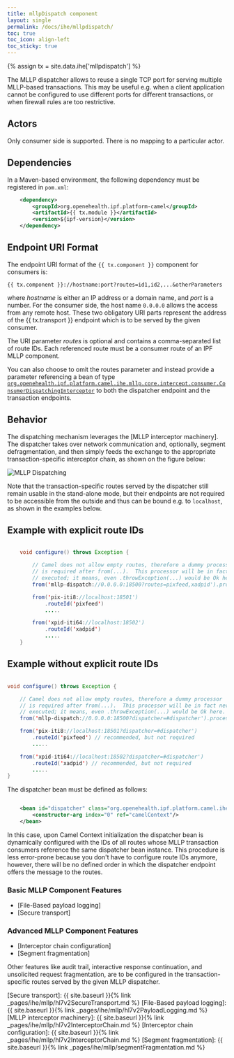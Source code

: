 ```yaml
---
title: mllpDispatch component
layout: single
permalink: /docs/ihe/mllpdispatch/
toc: true
toc_icon: align-left
toc_sticky: true
---
```


{% assign tx = site.data.ihe['mllpdispatch'] %}

The MLLP dispatcher allows to reuse a single TCP port for serving multiple MLLP-based transactions.
This may be useful e.g. when a client application cannot be configured to use different ports for different transactions,
or when firewall rules are too restrictive.

## Actors

Only consumer side is supported. There is no mapping to a particular actor.

## Dependencies

In a Maven-based environment, the following dependency must be registered in `pom.xml`:

```xml
    <dependency>
        <groupId>org.openehealth.ipf.platform-camel</groupId>
        <artifactId>{{ tx.module }}</artifactId>
        <version>${ipf-version}</version>
    </dependency>
```

## Endpoint URI Format

The endpoint URI format of the `{{ tx.component }}` component for consumers is:

```
{{ tx.component }}://hostname:port?routes=id1,id2,...&otherParameters
```


where *hostname* is either an IP address or a domain name, and *port* is a number. For the consumer side, the host name
`0.0.0.0` allows the access from any remote host.
These two obligatory URI parts represent the address of the {{ tx.transport }} endpoint which is to be served by the given consumer.

The URI parameter *routes* is optional and contains a comma-separated list of route IDs.
Each referenced route must be a consumer route of an IPF MLLP component.

You can also choose to omit the routes parameter and instead provide a parameter referencing a bean of type
[`org.openehealth.ipf.platform.camel.ihe.mllp.core.intercept.consumer.ConsumerDispatchingInterceptor`](../apidocs/org/openehealth/ipf/platform/camel/ihe/mllp/core/intercept/consumer/ConsumerDispatchingInterceptor.html) to both the dispatcher
endpoint and the transaction endpoints.

## Behavior

The dispatching mechanism leverages the [MLLP interceptor machinery]. The dispatcher takes over network
communication and, optionally, segment defragmentation, and then simply feeds the exchange to the appropriate transaction-specific
interceptor chain, as shown on the figure below:

![MLLP Dispatching](images/mllp-dispatching.png)

Note that the transaction-specific routes served by the dispatcher still remain usable in the stand-alone mode, but their endpoints
are not required to be accessible from the outside and thus can be bound e.g. to `localhost`, as shown in the examples below.

## Example with explicit route IDs

```java

    void configure() throws Exception {

        // Camel does not allow empty routes, therefore a dummy processor
        // is required after from(...).  This processor will be in fact never
        // executed; it means, even .throwException(...) would be Ok here.
        from('mllp-dispatch://0.0.0.0:18500?routes=pixfeed,xadpid').process {}

        from('pix-iti8://localhost:18501')
            .routeId('pixfeed')
            .....

        from('xpid-iti64://localhost:18502')
            .routeId('xadpid')
            .....
    }

```


## Example without explicit route IDs


```java

void configure() throws Exception {

    // Camel does not allow empty routes, therefore a dummy processor
    // is required after from(...).  This processor will be in fact never
    // executed; it means, even .throwException(...) would be Ok here.
    from('mllp-dispatch://0.0.0.0:18500?dispatcher=#dispatcher').process {}

    from('pix-iti8://localhost:18501?dispatcher=#dispatcher')
        .routeId('pixfeed') // recommended, but not required
        .....

    from('xpid-iti64://localhost:18502?dispatcher=#dispatcher')
        .routeId('xadpid') // recommended, but not required
        .....
}

```

The dispatcher bean must be defined as follows:

```xml

    <bean id="dispatcher" class="org.openehealth.ipf.platform.camel.ihe.mllp.core.intercept.consumer.ConsumerDispatchingInterceptor">
        <constructor-arg index="0" ref="camelContext"/>
    </bean>

```

In this case, upon Camel Context initialization the dispatcher bean is dynamically configured with the IDs of all routes
whose MLLP transaction consumers reference the same dispatcher bean instance. This procedure is less error-prone because
you don't have to configure route IDs anymore, however, there will be no defined order in which the dispatcher endpoint
offers the message to the routes.

### Basic MLLP Component Features

* [File-Based payload logging]
* [Secure transport]

### Advanced MLLP Component Features

* [Interceptor chain configuration]
* [Segment fragmentation]


Other features like audit trail, interactive response continuation, and unsolicited request fragmentation, are to be
configured in the transaction-specific routes served by the given MLLP dispatcher.


[Secure transport]: {{ site.baseurl }}{% link _pages/ihe/mllp/hl7v2SecureTransport.md %}
[File-Based payload logging]: {{ site.baseurl }}{% link _pages/ihe/mllp/hl7v2PayloadLogging.md %}
[MLLP interceptor machinery]: {{ site.baseurl }}{% link _pages/ihe/mllp/hl7v2InterceptorChain.md %}
[Interceptor chain configuration]: {{ site.baseurl }}{% link _pages/ihe/mllp/hl7v2InterceptorChain.md %}
[Segment fragmentation]: {{ site.baseurl }}{% link _pages/ihe/mllp/segmentFragmentation.md %}

